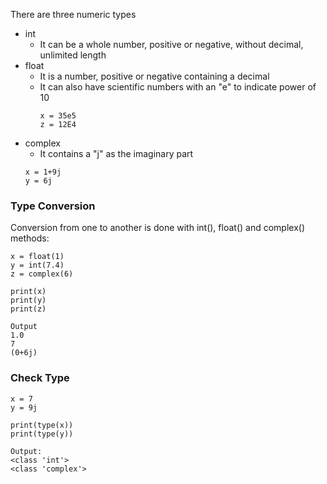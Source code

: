 There are three numeric types
- int
	- It can be a whole number, positive or negative, without decimal, unlimited length
- float
	- It is a number, positive or negative containing a decimal
	- It can also have scientific numbers with an "e" to indicate power of 10
		```
		x = 35e5
		z = 12E4
		```
- complex
	- It contains a "j" as the imaginary part
	```
	x = 1+9j
	y = 6j
	```
	
### Type Conversion
Conversion from one to another is done with int(), float() and complex() methods:
```
x = float(1)
y = int(7.4)
z = complex(6)

print(x)
print(y)
print(z)
```
```
Output
1.0
7
(0+6j)
```

### Check Type
```
x = 7
y = 9j

print(type(x))
print(type(y))
```
```
Output:
<class 'int'>
<class 'complex'>
```